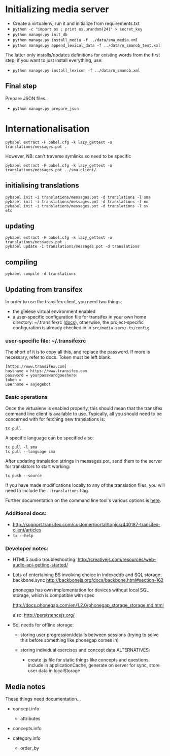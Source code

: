 # Initializing media server

 * Create a virtualenv, run it and initialize from requirements.txt
 * `python -c "import os ; print os.urandom(24)" > secret_key`
 * `python manage.py init_db`
 * `python manage.py install_media -f ../data/sma_media.xml`
 * `python manage.py append_lexical_data -f ../data/n_smanob_test.xml`

The latter only installs/updates definitions for existing words from the
first step, if you want to just install everything, use:

 * `python manage.py install_lexicon -f ../data/n_smanob.xml`

## Final step

Prepare JSON files.

 * `python manage.py prepare_json`

# Internationalisation

    pybabel extract -F babel.cfg -k lazy_gettext -o translations/messages.pot .

However, NB: can't traverse symlinks so need to be specific

    pybabel extract -F babel.cfg -k lazy_gettext -o translations/messages.pot ../sma-client/

## initialising translations

    pybabel init -i translations/messages.pot -d translations -l sma
    pybabel init -i translations/messages.pot -d translations -l no
    pybabel init -i translations/messages.pot -d translations -l sv
    etc

## updating

    pybabel extract -F babel.cfg -k lazy_gettext -o translations/messages.pot .
    pybabel update -i translations/messages.pot -d translations

## compiling

    pybabel compile -d translations

## Updating from transifex

In order to use the transifex client, you need two things:

 * the gïelese virtual environment enabled
 * a user-specific configuration file for transifex in your own home
   directory: ~/.transifexrc ([docs](txdoc)), otherwise, the
   project-specific configuration is already checked in in 
   `src/media-serv/.tx/config`

 [txdoc]: http://support.transifex.com/customer/portal/articles/1000855-configuring-the-client

### user-specific file: ~/.transifexrc

The short of it is to copy all this, and replace the password. If more
is necessary, refer to docs. Token must be left blank.

    [https://www.transifex.com]
    hostname = https://www.transifex.com
    password = yourpasswordgoeshere!
    token = 
    username = aajegebot

### Basic operations

Once the virtualenv is enabled properly, this should mean that the
transifex command line client is available to use. Typically, all you
should need to be concerned with for fetching new translations is:

    tx pull

A specific language can be specified also: 

    tx pull -l sma
    tx pull --language sma

After updating translation strings in messages.pot, send them to the
server for translators to start working:

    tx push --source

If you have made modifications locally to any of the translation files,
you will need to include the `--translations` flag.

Further documentation on the command line tool's various options is [here](txopts).

  [txopts]: http://support.transifex.com/customer/portal/articles/960804-overview


### Additional docs: 

 * http://support.transifex.com/customer/portal/topics/440187-transifex-client/articles
 * `tx --help`

### Developer notes:

* HTML5 audio troubleshooting: http://creativejs.com/resources/web-audio-api-getting-started/

 * Lots of entertaining BS involving choice in indexeddb and SQL storage:
   backbone.sync
     http://backbonejs.org/docs/backbone.html#section-162

   phonegap has own implementation for devices without local SQL
   storage, which is compatible with spec

     http://docs.phonegap.com/en/1.2.0/phonegap_storage_storage.md.html

   also: http://persistencejs.org/

 * So, needs for offline storage: 
   - storing user progression/details between sessions (trying to solve
     this before something like phonegap comes in) 

   - storing individual exercises and concept data
     ALTERNATIVES:
     - create .js file for static things like concepts and questions, include
       in applicationCache, generate on server for sync, store user data in 
       localStorage

## Media notes

These things need documentation...

 * concept.info
   - attributes

 * concepts.info

 * category.info
   - order_by

